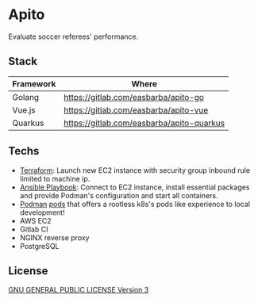 # Apito

Evaluate soccer referees' performance.

## Stack

| Framework | Where                                     |
|-----------|-------------------------------------------|
| Golang    | https://gitlab.com/easbarba/apito-go      |
| Vue.js    | https://gitlab.com/easbarba/apito-vue     |
| Quarkus   | https://gitlab.com/easbarba/apito-quarkus |

## Techs

- [Terraform](terraform): Launch new EC2 instance with security group inbound rule limited to machine ip.
- [Ansible Playbook](ansible): Connect to EC2 instance, install essential packages and provide Podman's configuration and start all containers.
- [Podman](https://podman.io) [pods](https://developers.redhat.com/blog/2019/01/15/podman-managing-containers-pods#shortcut_to_create_pods) that offers a rootless k8s's pods like experience to local development!
- AWS EC2
- Gitlab CI
- NGINX reverse proxy
- PostgreSQL

## License

[GNU GENERAL PUBLIC LICENSE Version 3](https://www.gnu.org/licenses/gpl-3.0.en.html)

